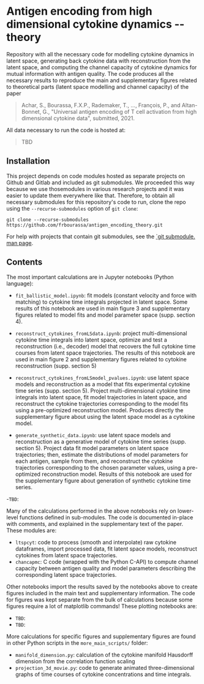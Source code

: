 # Antigen encoding from high dimensional cytokine dynamics -- theory
Repository with all the necessary code for modelling cytokine dynamics in
latent space, generating back cytokine data with reconstruction from the
latent space, and computing the channel capacity of cytokine dynamics for
mutual information with antigen quality. The code produces all the
necessary results to reproduce the main and supplementary figures related to
theoretical parts (latent space modelling and channel capacity) of the paper
> Achar, S., Bourassa, F.X.P., Rademaker, T., ..., François, P., and Altan-Bonnet, G.,
"Universal antigen encoding of T cell activation from high dimensional cytokine data",
submitted, 2021.

All data necessary to run the code is hosted at:
> TBD


## Installation
This project depends on code modules hosted as separate projects on Github and Gitlab and included as git submodules. We proceeded this way because we use thosemodules in various research projects and it was easier to update them everywhere like that. Therefore, to obtain all necessary submodules for this repository's code to run, clone the repo using the `--recurse-submodules` option of `git clone`:
```
git clone --recurse-submodules https://github.com/frbourassa/antigen_encoding_theory.git
```
For help with projects that contain git submodules, see the
[`git submodule.  man page](https://git-scm.com/book/en/v2/Git-Tools-Submodules).

## Contents
The most important calculations are in Jupyter notebooks (Python language):

- `fit_ballistic_model.ipynb`: fit models (constant velocity and force with matching) to cytokine time integrals projected in latent space. Some results of this notebook are used in main figure 3 and supplementary figures related to model fits and model parameter space (supp. section 4).

- `reconstruct_cytokines_fromLSdata.ipynb`: project multi-dimensional cytokine time integrals into latent space, optimize and test a reconstruction (i.e., decoder) model that recovers the full cytokine time courses from latent space trajectories. The results of this notebook are used in main figure 2 and supplementary figures related to cytokine reconstruction (supp. section 5)

- `reconstruct_cytokines_fromLSmodel_pvalues.ipynb`: use latent space models and reconstruction as a model that fits experimental cytokine time series (supp. section 5). Project multi-dimensional cytokine time integrals into latent space, fit model trajectories in latent space, and reconstruct the cytokine trajectories corresponding to the model fits using a pre-optimized reconstruction model. Produces directly the supplementary figure about using the latent space model as a cytokine model.

- `generate_synthetic_data.ipynb`: use latent space models and reconstruction as a generative model of cytokine time series (supp. section 5). Project data fit model parameters on latent space trajectories; then, estimate the distributions of model parameters for each antigen, sample from them, and reconstruct the cytokine trajectories corresponding to the chosen parameter values, using a pre-optimized reconstruction model. Results of this notebook are used for the supplementary figure about generation of synthetic cytokine time series.

-`TBD`: 

Many of the calculations performed in the above notebooks rely on lower-level functions defined in sub-modules. The code is documented in-place with comments, and explained in the supplementary text of the paper. These modules are:
- `ltspcyt`: code to process (smooth and interpolate) raw cytokine dataframes, import processed data, fit latent space models, reconstruct cytokines from latent space trajectories.
- `chancapmc`: C code (wrapped with the Python C-API) to compute channel capacity between antigen quality and model parameters describing the corresponding latent space trajectories.


Other notebooks import the results saved by the notebooks above to create figures included in the main text and supplementary information. The code for figures was kept separate from the bulk of calculations because some figures require a lot of matplotlib commands! These plotting notebooks are:
- `TBD`:
- `TBD`:

More calculations for specific figures and supplementary figures are found in other Python scripts in the `more_main_scripts/` folder:
- `manifold_dimension.py`: calculation of the cytokine manifold Hausdorff dimension from the correlation function scaling
- `projection_3d_movie.py`: code to generate animated three-dimensional graphs of time courses of cytokine concentrations and time integrals.
